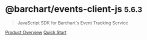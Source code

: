 # @barchart/events-client-js <small>5.6.3</small>

> JavaScript SDK for Barchart&#x27;s Event Tracking Service

[Product Overview](/content/product_overview)
[Quick Start](/content/quick_start)
